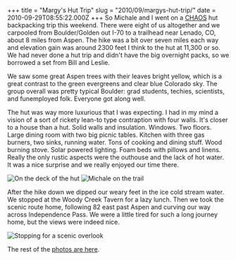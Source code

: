 +++
title = "Margy's Hut Trip"
slug = "2010/09/margys-hut-trip/"
date = 2010-09-29T08:55:22.000Z
+++
So Michale and I went on a [CHAOS](http://www.boulderchaos.org) hut backpacking trip this weekend. There were eight of us altogether and we carpooled from Boulder/Golden out I-70 to a trailhead near Lenado, CO, about 8 miles from Aspen. The hike was a bit over seven miles each way and elevation gain was around 2300 feet I think to the hut at 11,300 or so. We had never done a hut trip and didn't have the big overnight packs, so we borrowed a set from Bill and Leslie.

We saw some great Aspen trees with their leaves bright yellow, which is a great contrast to the green evergreens and clear blue Colorado sky. The group overall was pretty typical Boulder: grad students, techies, scientists, and funemployed folk. Everyone got along well.

The hut was way more luxurious that I was expecting. I had in my mind a vision of a sort of rickety lean-to type contraption with four walls. It's closer to a house than a hut. Solid walls and insulation. Windows. Two floors. Large dining room with two big picnic tables. Kitchen with three gas burners, two sinks, running water. Tons of cooking and dining stuff. Wood burning stove. Solar powered lighting. Foam beds with pillows and linens. Really the only rustic aspects were the outhouse and the lack of hot water. It was a nice surprise and we really enjoyed our time there.

![On the deck of the hut](/photos/margys_hut_trip_sept_2010/012_mk_pl.jpg) ![Michale on the trail](/photos/margys_hut_trip_sept_2010/023_mk_aspens.jpg)

After the hike down we dipped our weary feet in the ice cold stream water. We stopped at the Woody Creek Tavern for a lazy lunch. Then we took the scenic route home, following 82 east past Aspen and curving our way across Independence Pass. We were a little tired for such a long journey home, but the views were indeed nice.

![Stopping for a scenic overlook](/photos/margys_hut_trip_sept_2010/036_mk_pl_view_spot.jpg)

The rest of the [photos are here](/app/photos?gallery=margys_hut_trip_sept_2010).